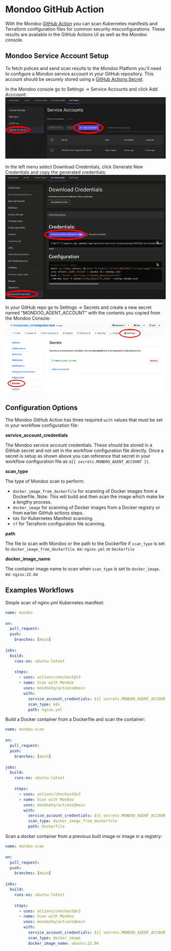 # Mondoo GitHub Action

With the Mondoo [GitHub Action](https://github.com/features/actions) you can scan Kubernetes manifests and Terraform configuration files for common security misconfigurations. These results are available in the GitHub Actions UI as well as the Mondoo console.

## Mondoo Service Account Setup

To fetch polices and send scan results to the Mondoo Platform you'll need to configure a Mondoo service account in your GitHub repository. This account should be securely stored using a [GitHub Actions Secret](https://docs.github.com/en/actions/security-guides/encrypted-secrets#creating-encrypted-secrets-for-a-repository).

In the Mondoo console go to Settings -> Service Accounts and click Add Acccount:
![Service Accounts Page](/assets/service_account.png)

In the left menu select Download Credentials, click Generate New Credentials and copy the generated credentials:
![Generate Credentials](/assets/credentials.png)

In your GitHub repo go to Settings -> Secrets and create a new secret named "MONDOO_AGENT_ACCOUNT" with the contents you copied from the Mondoo Console:
![Generate Credentials](/assets/secret.png)

## Configuration Options

The Mondoo GitHub Action has three required `with` values that must be set in your workflow configuration file:

**service_account_credentials**

The Mondoo service account credentials. These should be stored in a GitHub secret and not set in the workflow configuration file directly. Once a secret is setup as shown above you can reference that secret in your workflow configuration file as `${{ secrets.MONDOO_AGENT_ACCOUNT }}`.

**scan_type**

The type of Mondoo scan to perform:

- `docker_image_from_dockerfile` for scanning of Docker images from a Dockerfile. Note: This will build and then scan the image which make be a lengthy process.
- `docker_image` for scanning of Docker images from a Docker registry or from earlier GitHub actions steps.
- `k8s` for Kubernetes Manifest scanning.
- `tf` for Terraform configuration file scanning.

**path**

The file to scan with Mondoo or the path to the Dockerfile if `scan_type` is set to `docker_image_from_dockerfile`. ex: `nginx.yml` or `Dockerfile`

**docker_image_name**

The container image name to scan when `scan_type` is set to `docker_image`. ex: `nginx:22.04`

## Examples Workflows

Simple scan of nginx.yml Kubernetes manifest:

```yaml
name: mondoo

on:
  pull_request:
  push:
    branches: [main]

jobs:
  build:
    runs-on: ubuntu-latest

    steps:
      - uses: actions/checkout@v3
      - name: Scan with Mondoo
        uses: mondoohq/actions@main
        with:
          service_account_credentials: ${{ secrets.MONDOO_AGENT_ACCOUNT }}
          scan_type: k8s
          path: nginx.yml
```

Build a Docker container from a Dockerfile and scan the container:

```yaml
name: mondoo-scan

on:
  pull_request:
  push:
    branches: [main]

jobs:
  build:
    runs-on: ubuntu-latest

    steps:
      - uses: actions/checkout@v3
      - name: Scan with Mondoo
        uses: mondoohq/actions@main
        with:
          service_account_credentials: ${{ secrets.MONDOO_AGENT_ACCOUNT }}
          scan_type: docker_image_from_dockerfile
          path: Dockerfile
```

Scan a docker container from a previous built image or image in a registry:

```yaml
name: mondoo-scan

on:
  pull_request:
  push:
    branches: [main]

jobs:
  build:
    runs-on: ubuntu-latest

    steps:
      - uses: actions/checkout@v3
      - name: Scan with Mondoo
        uses: mondoohq/actions@main
        with:
          service_account_credentials: ${{ secrets.MONDOO_AGENT_ACCOUNT }}
          scan_type: docker_image
          docker_image_name: ubuntu:22.04
```
